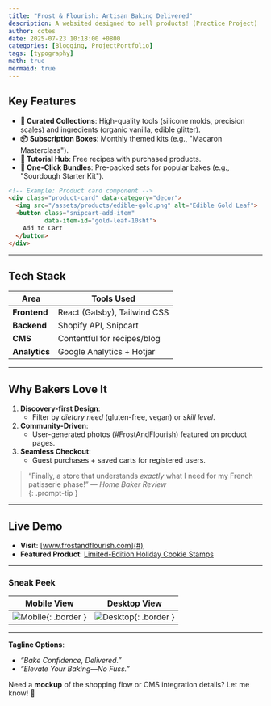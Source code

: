 ```yaml
---
title: "Frost & Flourish: Artisan Baking Delivered"
description: A websited designed to sell products! (Practice Project)
author: cotes
date: 2025-07-23 10:18:00 +0800
categories: [Blogging, ProjectPortfolio]
tags: [typography]
math: true
mermaid: true
---
```

## **Key Features**  
- **🍰 Curated Collections**: High-quality tools (silicone molds, precision scales) and ingredients (organic vanilla, edible glitter).  
- **📦 Subscription Boxes**: Monthly themed kits (e.g., "Macaron Masterclass").  
- **🎥 Tutorial Hub**: Free recipes with purchased products.  
- **🛒 One-Click Bundles**: Pre-packed sets for popular bakes (e.g., "Sourdough Starter Kit").  

```html
<!-- Example: Product card component -->
<div class="product-card" data-category="decor">
  <img src="/assets/products/edible-gold.png" alt="Edible Gold Leaf">
  <button class="snipcart-add-item" 
          data-item-id="gold-leaf-10sht">
    Add to Cart
  </button>
</div>
```

---

## **Tech Stack**  
| Area          | Tools Used                   |
| ------------- | ---------------------------- |
| **Frontend**  | React (Gatsby), Tailwind CSS |
| **Backend**   | Shopify API, Snipcart        |
| **CMS**       | Contentful for recipes/blog  |
| **Analytics** | Google Analytics + Hotjar    |

---

## **Why Bakers Love It**  
1. **Discovery-first Design**:  
   - Filter by *dietary need* (gluten-free, vegan) or *skill level*.  
2. **Community-Driven**:  
   - User-generated photos (#FrostAndFlourish) featured on product pages.  
3. **Seamless Checkout**:  
   - Guest purchases + saved carts for registered users.  

> “Finally, a store that understands *exactly* what I need for my French patisserie phase!” — *Home Baker Review*  
{: .prompt-tip }

---

## **Live Demo**  
- **Visit**: [www.frostandflourish.com](#)  
- **Featured Product**: [Limited-Edition Holiday Cookie Stamps](#)  

---

### **Sneak Peek**  
| Mobile View                                         | Desktop View                                          |
| --------------------------------------------------- | ----------------------------------------------------- |
| ![Mobile](/assets/img/frost-mobile.jpg){: .border } | ![Desktop](/assets/img/frost-desktop.jpg){: .border } |

---

**Tagline Options**:  
- *“Bake Confidence, Delivered.”*  
- *“Elevate Your Baking—No Fuss.”*  

Need a **mockup** of the shopping flow or CMS integration details? Let me know! 🧁
